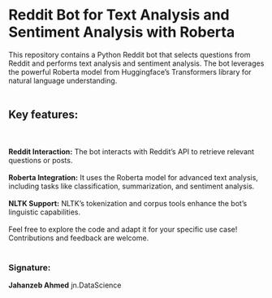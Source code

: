 # Reddit Bot for Text Analysis and Sentiment Analysis with Roberta
 This repository contains a Python Reddit bot that selects questions from Reddit and performs text analysis and sentiment analysis. The bot leverages the powerful Roberta model from Huggingface’s Transformers library for natural language understanding. <br/><br/><h2>Key features:</h2><br/><br/> <b>Reddit Interaction:</b> The bot interacts with Reddit’s API to retrieve relevant questions or posts. <br/><br/><b>Roberta Integration:</b> It uses the Roberta model for advanced text analysis, including tasks like classification, summarization, and sentiment analysis. <br/><br/><b>NLTK Support:</b> NLTK’s tokenization and corpus tools enhance the bot’s linguistic capabilities. <br/><br/>Feel free to explore the code and adapt it for your specific use case! Contributions and feedback are welcome. <br/><br/><h3>Signature:</h3> <b>Jahanzeb Ahmed</b> jn.DataScience

